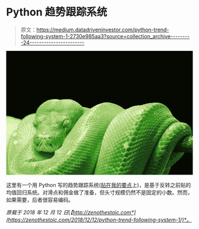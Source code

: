 # Python 趋势跟踪系统

> 原文：<https://medium.datadriveninvestor.com/python-trend-following-system-1-2730e985aa3?source=collection_archive---------24----------------------->

![](img/efdf34b0c0daf41f3d0b0a37eb49548c.png)

这里有一个用 Python 写的趋势跟踪系统([贴在我的要点](https://gist.github.com/AnthonyFJGarner)上)，是基于反转之前贴的均值回归系统。对滑点和佣金做了准备，但头寸规模仍然不是固定的小数。然而，如果需要，后者很容易编码。

*原载于 2018 年 12 月 12 日*[*【http://zenothestoic.com*](https://zenothestoic.com/2018/12/12/python-trend-following-system-1/)*。*